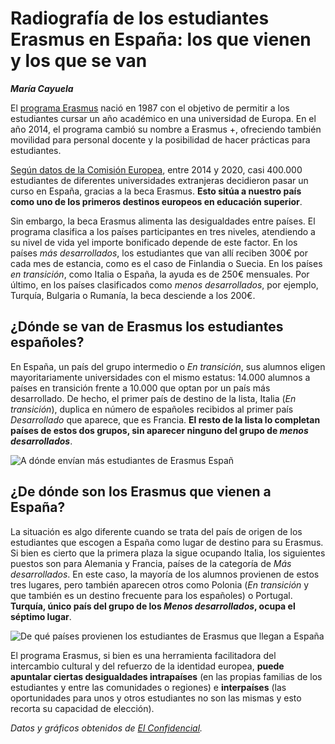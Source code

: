 # Radiografía de los estudiantes Erasmus en España: los que vienen y los que se van

***María Cayuela***



El [programa Erasmus](http://www.erasmusplus.gob.es/) nació en 1987 con el objetivo de permitir a los estudiantes cursar un año académico en una universidad de Europa. En el año 2014, el programa cambió su nombre a Erasmus +, ofreciendo también movilidad para personal docente y la posibilidad de hacer prácticas para estudiantes.

[Según datos de la Comisión Europea](https://www.eleconomista.es/ecoaula/noticias/11170728/04/21/El-programa-Erasmus-concedio-cerca-de-400000-estancias-de-movilidad-a-las-universidades-espanolas-entre-2014-y-2020.html), entre 2014 y 2020, casi 400.000 estudiantes de diferentes universidades extranjeras decidieron pasar un curso en España, gracias a la beca Erasmus. **Esto sitúa a nuestro país como uno de los primeros destinos europeos en educación superior**. 

Sin embargo, la beca Erasmus alimenta las desigualdades entre países. El programa clasifica a los países participantes en tres niveles, atendiendo a su nivel de vida yel importe bonificado depende de este factor. En los países *más desarrollados*, los estudiantes que van allí reciben 300€ por cada mes de estancia, como es el caso de Finlandia o Suecia. En los países *en transición*, como Italia o España, la ayuda es de 250€ mensuales. Por último, en los países clasificados como *menos desarrollados*, por ejemplo, Turquía, Bulgaria o Rumanía, la beca desciende a los 200€. 


## ¿Dónde se van de Erasmus los estudiantes españoles?

En España, un país del grupo intermedio o *En transición*, sus alumnos eligen mayoritariamente universidades con el mismo estatus: 14.000 alumnos a países en transición frente a 10.000 que optan por un país más desarrollado. De hecho, el primer país de destino de la lista, Italia (*En transición*), duplica en número de españoles recibidos al primer país *Desarrollado* que aparece, que es Francia. **El resto de la lista lo completan países de estos dos grupos, sin aparecer ninguno del grupo de *menos desarrollados***.

![A dónde envían más estudiantes de Erasmus Españ](https://github.com/mariacayuela/periodismo-datos/blob/main/img/erasmus-1.png?raw=true)



## ¿De dónde son los Erasmus que vienen a España?

La situación es algo diferente cuando se trata del país de origen de los estudiantes que escogen a España como lugar de destino para su Erasmus. Si bien es cierto que la primera plaza la sigue ocupando Italia, los siguientes puestos son para Alemania y Francia, países de la categoría de *Más desarrollados*. En este caso, la mayoría de los alumnos provienen de estos tres lugares, pero también aparecen otros como Polonia (*En transición* y que también es un destino frecuente para los españoles) o Portugal. **Turquía, único país del grupo de los *Menos desarrollados*, ocupa el séptimo lugar**.

![De qué países provienen los estudiantes de Erasmus que llegan a España](https://github.com/mariacayuela/periodismo-datos/blob/main/img/erasmus-2.png?raw=true)

El programa Erasmus, si bien es una herramienta facilitadora del intercambio cultural y del refuerzo de la identidad europea, **puede apuntalar ciertas desigualdades intrapaíses** (en las propias familias de los estudiantes y entre las comunidades o regiones) e **interpaíses** (las oportunidades para unos y otros estudiantes no son las mismas y esto recorta su capacidad de elección).

*Datos y gráficos obtenidos de [El Confidencial](https://www.elconfidencial.com/mundo/europa/2021-12-28/erasmus-dos-velocidades-programa-ue-desigualdad_3348913/).*

